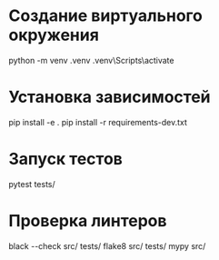 # Создание виртуального окружения
python -m venv .venv
.venv\Scripts\activate

# Установка зависимостей
pip install -e .
pip install -r requirements-dev.txt

# Запуск тестов
pytest tests/

# Проверка линтеров
black --check src/ tests/
flake8 src/ tests/
mypy src/
